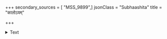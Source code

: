 +++
secondary_sources = [ "MSS_9899",]
jsonClass = "Subhaashita"
title = "कालोऽयम्"

+++

<details><summary>Text</summary>

कालोऽयं भूतमशकघुंधुमानां प्रपातिनाम्।  
ब्रह्माण्डोदुम्बरोत्थानां बृहत्पादपतां गतः॥
</details>
